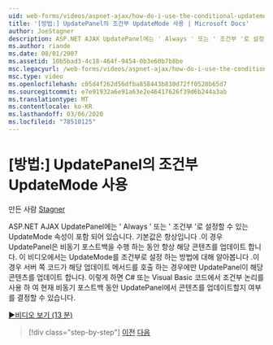 ```yaml
---
uid: web-forms/videos/aspnet-ajax/how-do-i-use-the-conditional-updatemode-of-the-updatepanel
title: '[방법:] UpdatePanel의 조건부 UpdateMode 사용 | Microsoft Docs'
author: JoeStagner
description: ASP.NET AJAX UpdatePanel에는 ' Always ' 또는 ' 조건부 '로 설정할 수 있는 UpdateMode 속성이 포함 되어 있습니다. 기본값은 항상입니다 .이 경우 UpdatePan ...
ms.author: riande
ms.date: 08/01/2007
ms.assetid: 10b5bad3-4c18-464f-9454-0b3e60b7b8be
msc.legacyurl: /web-forms/videos/aspnet-ajax/how-do-i-use-the-conditional-updatemode-of-the-updatepanel
msc.type: video
ms.openlocfilehash: c05d4f262d56dfba858443b830d72ff0520b65d7
ms.sourcegitcommit: e7e91932a6e91a63e2e46417626f39d6b244a3ab
ms.translationtype: MT
ms.contentlocale: ko-KR
ms.lasthandoff: 03/06/2020
ms.locfileid: "78510125"
---
```

# <a name="how-do-i-use-the-conditional-updatemode-of-the-updatepanel"></a>[방법:] UpdatePanel의 조건부 UpdateMode 사용

만든 사람 [Stagner](https://github.com/JoeStagner)

ASP.NET AJAX UpdatePanel에는 ' Always ' 또는 ' 조건부 '로 설정할 수 있는 UpdateMode 속성이 포함 되어 있습니다. 기본값은 항상입니다 .이 경우 UpdatePanel은 비동기 포스트백을 수행 하는 동안 항상 해당 콘텐츠를 업데이트 합니다. 이 비디오에서는 UpdateMode를 조건부로 설정 하는 방법에 대해 알아봅니다 .이 경우 서버 쪽 코드가 해당 업데이트 메서드를 호출 하는 경우에만 UpdatePanel이 해당 콘텐츠를 업데이트 합니다. 이렇게 하면 C# 또는 Visual Basic 코드에서 조건부 논리를 사용 하 여 현재 비동기 포스트백 동안 UpdatePanel에서 콘텐츠를 업데이트할지 여부를 결정할 수 있습니다.

[&#9654;비디오 보기 (13 분)](https://channel9.msdn.com/Blogs/ASP-NET-Site-Videos/how-do-i-use-the-conditional-updatemode-of-the-updatepanel)

> [!div class="step-by-step"]
> [이전](how-do-i-determine-whether-an-asynchronous-postback-has-occurred.md)
> [다음](how-do-i-implement-the-persistent-communications-pattern-with-the-updatepanel.md)
